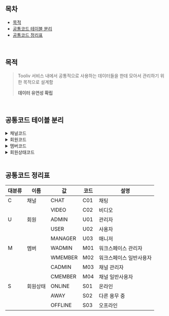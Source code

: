 ## 목차

- [목적](#목적)
- [공통코드 테이블 분리](#공통코드-테이블-분리)
- [공통코드 정리표](#공통코드-정리표)

<br/>

## 목적

> Tooliv 서비스 내에서 공통적으로 사용하는 데이터들을
> 한데 모아서 관리하기 위한 목적으로 설계함
>
> **데이터 유연성 확립**

<br/>

## 공통코드 테이블 분리

<details><summary>채널코드</summary>

| Value | Code | Description |
| ----- | ---- | ----------- |
| CHAT  | C01  | 채팅        |
| VIDEO | C02  | 비디오      |

</details>

<details><summary>회원코드</summary>

| Value   | Code | Description |
| ------- | ---- | ----------- |
| ADMIN   | U01  | 관리자      |
| USER    | U02  | 사용자      |
| MANAGER | U03  | 매니저      |

</details>

<details><summary>멤버코드</summary>

| Value   | Code | Description             |
| ------- | ---- | ----------------------- |
| WADMIN  | M01  | 워크스페이스 관리자     |
| WMEMBER | M02  | 워크스페이스 일반사용자 |
| CADMIN  | M03  | 채널 관리자             |
| CMEMBER | M04  | 채널 일반사용자         |

</details>

<details><summary>회원상태코드</summary>

| Value   | Code | Description  |
| ------- | ---- | ------------ |
| ONLINE  | S01  | 온라인       |
| AWAY    | S02  | 다른 용무 중 |
| OFFLINE | S03  | 오프라인     |

</details>

<br/>

## 공통코드 정리표

| 대분류 | 이름     | 값      | 코드 | 설명                    |
| ------ | -------- | ------- | ---- | ----------------------- |
| C      | 채널     | CHAT    | C01  | 채팅                    |
|        |          | VIDEO   | C02  | 비디오                  |
| U      | 회원     | ADMIN   | U01  | 관리자                  |
|        |          | USER    | U02  | 사용자                  |
|        |          | MANAGER | U03  | 매니저                  |
| M      | 멤버     | WADMIN  | M01  | 워크스페이스 관리자     |
|        |          | WMEMBER | M02  | 워크스페이스 일반사용자 |
|        |          | CADMIN  | M03  | 채널 관리자             |
|        |          | CMEMBER | M04  | 채널 일반사용자         |
| S      | 회원상태 | ONLINE  | S01  | 온라인                  |
|        |          | AWAY    | S02  | 다른 용무 중            |
|        |          | OFFLINE | S03  | 오프라인                |
